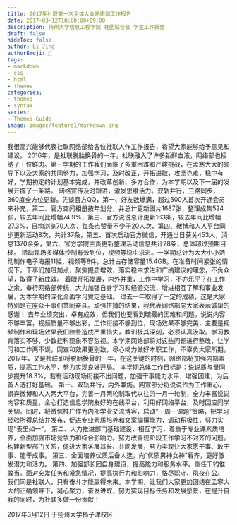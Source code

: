 ```yaml
---
title: 2017年社联第一次全体大会网络部工作报告
date: 2017-03-12T18:00:00+09:00
description: 扬州大学信息工程学院 社团联合会 学生工作报告
draft: false
hideToc: false
author: Li Jing
authorEmoji: 🤖
tags:
- markdown
- css
- html
- themes
categories:
- themes
- syntax
series:
- Themes Guide
image: images/feature1/markdown.png
---
```

我很高兴能够代表社联网络部给各位社联人作工作报告，希望大家能够给予意见和建议。
2016年，是社联脱胎换骨的一年，社联融入了许多新鲜血液，网络部也招纳了十位鲜肉。第一学期的工作我们面临了多重困难和严峻挑战，在孟寒大大的领导下以及大家的共同努力，加强学习，及时改正，开拓进取，攻坚克难，稳中有好，学期初定的计划基本完成，并改革创新、多方合作，为本学期以及下一届的发展开辟了一条路。
网络宣传及时跟进，激发思维活力。双轨并行，三路同步，360度全方位更新。先谈官方QQ，第一、好友数爆满，超过500人首次开通会员来补充，第二、官方空间相册按年划分，并总计更新图片1687张，整理成集524张，较去年同比增幅74.9%，第三、官方说说总计更新163条，较去年同比增幅27.3%，日均浏览70人次，每条点赞量不少于20人次，第四、微博和人人平台同步更新活动8次，共计37条，第五、首次启动官方微信，开通当日获关453人，消息1370余条，第六、官方学院主页更新整理活动信息共计28条，总体超过预期目标。
活动现场多媒体控制有效到位，视频等稳中求进。一学期总计为大大小小活动制作电子海报11幅，视频等8件，总计占存储容量15.4GB。在准备时间紧张的情况下，干事们加班加点，聚焦提质增效，落实稳中求进和广纳建议的理念，不负众望，取得了新成效。
着眼开拓发展，内外并重，工作中学习，不亦乐乎？在工作之余，奉行网络部传统，大力加强自身学习和经验交流，增进相互了解和事业发展，为本学期的深化全面学习奠定基础。
过去一年取得了一定的成绩，这是大家特别是在座众干事们共同奋斗。顽强拼搏的结果，我代表网络部向大家表示诚挚的感谢！
去年业绩突出，卓有成效，但我们也要看到暗藏的困难和问题。说说内容不够丰富，视频质量不够出彩，工作衔接不够到位，现场效果不够完美，主要是视频制作和现场效果我们险些造成严重损失，教训极其深刻，必须认真汲取。学习教育落实不够，少数挂科现象不容忽视。本学期网络部将对这些问题进行整改，让学习和工作两不误，网宣和效果更别致，尽心竭力做好本职工作，不辜负大家所期。
2017年，又是社联即将脱胎换骨的一年，在这关键的时刻，网络部将加强内部素质，提高工作水平，努力实现良好开局。
本学期总体工作目标是：说说质与量同步提升18.3%，若有活动现场衔接不出问题，加强干事能力水平，增强团建，为后备人选打好基础。
第一、双轨并行，内外兼施。网宣部分将说说作为工作重心，摒弃微博和人人两大平台，完善一月两轮制取代以往的一月一轮制，全力丰富说说内容和质量，全心打造信息学院友好的在线平台，利用好网络平台，及时回应同学关切。同时，将微信推广作为内部学业交流博客，启动“一周一课题”策略，把学习经验所得总结并发布，促进专业素质培养和文案编撰能力，调动积极性，努力实现“表里如一”。
第二、大力推进部门基础建设，相互学习，着重于专业课素质培养，全面加强市场竞争力和综合影响力。努力改善现阶段工作学习不对齐的问题。构建新型部门关系，促进大家各展其长、共同发展，努力实现让大家愿干事、敢干事、能干成事。
第三、全面培养优质后备人选，向“优质男神女神”看齐，更好激发潜力和活力。
第四、加强部长团自身建设，提高能力和服务水平。重任千钧惟敢当。面对突发任务和紧急情况，提高执行力和影响力，恪尽职守、夙夜在公。
我们同是社联人，只有奋斗才能赢得未来。本学期，让我们大家更加团结在孟寒大大的正确领导下，凝心聚力，奋发进取，努力实现目标任务和发展愿景，在提升自我的同时，为社联多做一份贡献！

2017年3月12日
于扬州大学扬子津校区